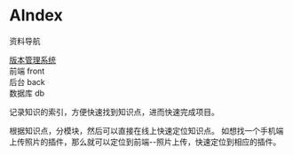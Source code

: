 # AIndex
资料导航

<a href='https://blog.csdn.net/free_wind22/article/details/50967723' target='_blank'>版本管理系统</a> <br/>
前端 front <br/>
后台 back <br/>
数据库 db <br/>

记录知识的索引，方便快速找到知识点，进而快速完成项目。

根据知识点，分模块，然后可以直接在线上快速定位知识点。
如想找一个手机端上传照片的插件，那么就可以定位到前端--照片上传，快速定位到相应的插件。
